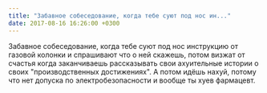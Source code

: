 ```yaml
---
title: "Забавное собеседование, когда тебе суют под нос ин..."
date: 2017-08-16 16:26:00 +0300
---
```


Забавное собеседование, когда тебе суют под нос инструкцию от газовой колонки и спрашивают что о ней скажешь, потом визжат от счастья когда заканчиваешь рассказывать свои ахуительные истории о своих "производственных достижениях".
А потом идёшь нахуй, потому что нет допуска по электробезопасности и вообще ты хуев фармацевт.

